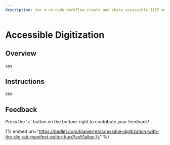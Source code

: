```yaml
---
description: Use a no-code workflow create and share accessible IIIF manifests!
---
```


# Accessible Digitization

## Overview

sss

## Instructions

sss

## Feedback

Press the '+' button on the bottom-right to contribute your feedback!

{% embed url="https://padlet.com/blapierre/accessible-digitization-with-the-digirati-manifest-editor-kuq7lss51albar7s" %}
